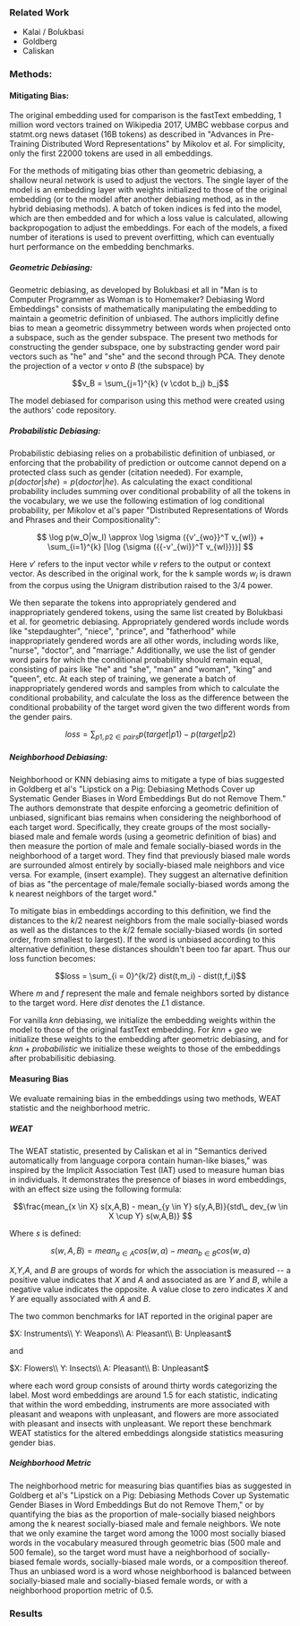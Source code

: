 ### Related Work

- Kalai / Bolukbasi
- Goldberg
- Caliskan


### Methods:

#### Mitigating Bias:

The original embedding used for comparison is the fastText embedding, 1 million word vectors trained on Wikipedia 2017, UMBC webbase corpus and statmt.org news dataset (16B tokens) as described in "Advances in Pre-Training Distributed Word Representations" by Mikolov et al. For simplicity, only the first 22000 tokens are used in all embeddings.

For the methods of mitigating bias other than geometric debiasing, a shallow neural network is used to adjust the vectors. The single layer of the model is an embedding layer with weights initialized to those of the original embedding (or to the model after another debiasing method, as in the hybrid debiasing methods). A batch of token indices is fed into the model, which are then embedded and for which a loss value is calculated, allowing backpropogation to adjust the embeddings. For each of the models, a fixed number of iterations is used to prevent overfitting, which can eventually hurt performance on the embedding benchmarks.

##### Geometric Debiasing:

Geometric debiasing, as developed by Bolukbasi et all in "Man is to Computer Programmer as Woman is to Homemaker? Debiasing Word Embeddings" consists of mathematically manipulating the embedding to maintain a geometric definition of unbiased. The authors implicitly define bias to mean a geometric dissymmetry between words when projected onto a subspace, such as the gender subspace. The present two methods for constructing the gender subspace, one by substracting gender word pair vectors such as "he" and "she" and the second through PCA. They denote the projection of a vector $v$  onto $B$ (the subspace) by

$$v_B = \sum_{j=1}^{k} (v \cdot b_j) b_j$$

The model debiased for comparison using this method were created using the authors' code repository.

##### Probabilistic Debiasing:

Probabilistic debiasing relies on a probabilistic definition of unbiased, or enforcing that the probability of prediction or outcome cannot depend on a protected class such as gender (citation needed). For example, $p(doctor|she) = p(doctor|he)$. As calculating the exact conditional probability includes summing over conditional probability of all the tokens in the vocabulary, we  we use the following estimation of log conditional probability, per Mikolov et al's paper "Distributed Representations of Words and Phrases and their Compositionality":

$$ \log p(w_O|w_I) \approx \log \sigma ({v'_{wo}}^T v_{wI}) + \sum_{i=1}^{k} [\log {\sigma ({{-v'_{wi}}^T v_{wI}})}] $$

Here $v'$ refers to the input vector while $v$ refers to the output or context vector. As described in the original work, for the k sample words $w_i$ is drawn from the corpus using the Unigram distribution raised to the 3/4 power.

We then separate the tokens into appropriately gendered and inappropriately gendered tokens, using the same list created by Bolukbasi et al. for geometric debiasing. Appropriately gendered words include words like "stepdaughter", "niece", "prince", and "fatherhood" while inappropriately gendered words are all other words, including words like, "nurse", "doctor", and "marriage." Additionally, we use the list of gender word pairs for which the conditional probability should remain equal, consisting of pairs like "he" and "she", "man" and "woman", "king" and "queen", etc. At each step of training, we generate a batch of inappropriately gendered words and samples from which to calculate the conditional probability,  and calculate the loss as the difference between the conditional probability of the target word given the two different words from the gender pairs.

$$loss = \sum_{p1,p2 \in pairs} p(target|p1) - p(target|p2)$$


##### Neighborhood Debiasing:

Neighborhood or KNN debiasing aims to mitigate a type of bias suggested in Goldberg et al's "Lipstick on a Pig:
Debiasing Methods Cover up Systematic Gender Biases in Word Embeddings But do not Remove Them." The authors demonstrate that despite enforcing a geometric definition of unbiased, significant bias remains when considering the neighborhood of each target word. Specifically, they create groups of the most socially-biased male and female words (using a geometric definition of bias) and then measure the portion of male and female socially-biased words in the neighborhood of a target word. They find that previously biased male words are surrounded almost entirely by socially-biased male neighbors and vice versa. For example, (insert example). They suggest an alternative definition of bias as "the percentage of male/female socially-biased words among the k nearest neighbors of the target word."

To mitigate bias in embeddings according to this definition, we find the distances to the $k/2$ nearest neighbors from the male socially-biased words as well as the distances to the $k/2$ female socially-biased words (in sorted order, from smallest to largest). If the word is unbiased according to this alternative definition, these distances shouldn't been too far apart. Thus our loss function becomes:

$$loss = \sum_{i = 0}^{k/2} dist(t,m_i) - dist(t,f_i)$$


Where $m$ and $f$ represent the male and female neighbors sorted by distance to the target word. Here $dist$ denotes the $L1$ distance.

For vanilla $knn$ debiasing, we initialize the embedding weights within the model to those of the original fastText embedding. For $knn + geo$ we initialize these weights to the embedding after geometric debiasing, and for $knn + probabilistic$ we initialize these weights to those of the embeddings after probabilisitic debiasing.

#### Measuring Bias

We evaluate remaining bias in the embeddings using two methods, WEAT statistic and the neighborhood metric.

##### WEAT

The WEAT statistic, presented by Caliskan et al in "Semantics derived automatically from language corpora contain human-like biases," was inspired by the Implicit Association Test (IAT) used to measure human bias in individuals. It demonstrates the presence of biases in word embeddings, with an effect size using the following formula:

$$\frac{mean_{x \in X} s(x,A,B) - mean_{y \in Y} s(y,A,B)}{std\_ dev_{w \in X \cup Y} s(w,A,B)} $$

Where $s$ is defined:

$$s(w,A,B) = mean_{a \in A} cos(w,a) - mean_{b \in B} cos(w,a)$$

$X$,$Y$,$A$, and $B$ are groups of words for which the association is measured -- a positive value indicates that $X$ and $A$ and associated as are $Y$ and $B$, while a negative value indicates the opposite. A value close to zero indicates $X$ and $Y$ are equally associated with $A$ and $B$.

The two common benchmarks for IAT reported in the original paper are

$X: Instruments\\ Y: Weapons\\ A: Pleasant\\ B: Unpleasant$

and

$X: Flowers\\ Y: Insects\\ A: Pleasant\\ B: Unpleasant$

where each word group consists of around thirty words categorizing the label. Most word embeddings are around $1.5$ for each statistic, indicating that within the word embedding, instruments are more associated with pleasant and weapons with unpleasant, and flowers are more associated with pleasant and insects with unpleasant. We report these benchmark WEAT statistics for the altered embeddings alongside statistics measuring gender bias.  

##### Neighborhood Metric

The neighborhood metric for measuring bias quantifies bias as suggested in Goldberg et al's "Lipstick on a Pig:
Debiasing Methods Cover up Systematic Gender Biases in Word Embeddings But do not Remove Them," or by quantifying the bias as the proportion of male-socially biased neighbors among the k nearest socially-biased male and female neighbors. We note that we only examine the target word among the 1000 most socially biased words in the vocabulary measured through geometric bias (500 male and 500 female), so the target word must have a neighborhood of socially-biased female words, socially-biased male words, or a composition thereof. Thus an unbiased word is a word whose neighborhood is balanced between socially-biased male and socially-biased female words, or with a neighborhood proportion metric of 0.5.

### Results
